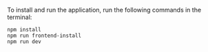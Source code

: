 To install and run the application, run the following commands in the terminal: 

```
npm install
npm run frontend-install
npm run dev
```

